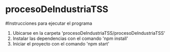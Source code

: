 # procesoDeIndustriaTSS

#Instrucciones para ejecutar el programa

1. Ubicarse en la carpeta 'procesoDeIndustriaTSS/procesoDeIndustriaTSS'
2. Instalar las dependencias con el comando 'npm install'
2. Iniciar el proyecto con el comando 'npm start'
